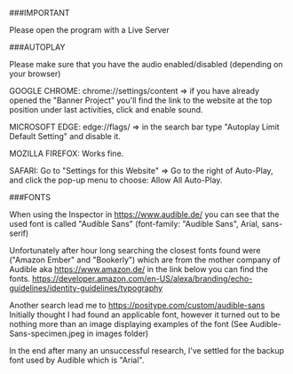 ###IMPORTANT

Please open the program with a Live Server



###AUTOPLAY

Please make sure that you have the audio enabled/disabled (depending on your browser)

GOOGLE CHROME:
chrome://settings/content => if you have already opened the "Banner Project" you'll find the link to the website at the top position under last activities, click and enable sound. 

MICROSOFT EDGE:
edge://flags/ => in the search bar type "Autoplay Limit Default Setting" and disable it.

MOZILLA FIREFOX:
Works fine.

SAFARI:
Go to "Settings for this Website" =>
Go to the right of Auto-Play, and click the pop-up menu to choose: Allow All Auto-Play.



###FONTS

When using the Inspector in https://www.audible.de/ you can see that the used font is called "Audible Sans"
(font-family: "Audible Sans", Arial, sans-serif)

Unfortunately after hour long searching the closest fonts found were ("Amazon Ember" and "Bookerly") which are from the mother company of Audible aka https://www.amazon.de/ 
in the link below you can find the fonts.
https://developer.amazon.com/en-US/alexa/branding/echo-guidelines/identity-guidelines/typography

Another search lead me to https://positype.com/custom/audible-sans
Initially thought I had found an applicable font, however it turned out to be nothing more than an image displaying examples of the font
(See Audible-Sans-specimen.jpeg in images folder)

In the end after many an unsuccessful research, I've settled for the backup font used by Audible which is "Arial".
